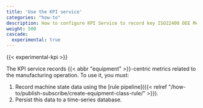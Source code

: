 ```yaml
---
title: 'Use the KPI service'
categories: "how-to"
description: How to configure KPI Service to record key ISO22400 OEE Metrics.
weight: 500
cascade: 
  experimental: true
---
```


{{< experimental-kpi >}}

The KPI service records {{< abbr "equipment" >}}-centric metrics related to the manufacturing operation.
To use it, you must:
1. Record machine state data using the [rule pipeline]({{< relref "/how-to/publish-subscribe/create-equipment-class-rule/" >}}).
1. Persist this data to a time-series database.

